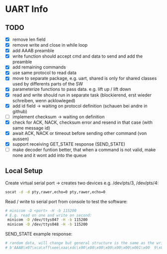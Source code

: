 # UART Info

## TODO

- [x] remove len field
- [x] remove write and close in while loop
- [x] add AAAB preamble
- [x] write function should accept cmd and data to send and add the preamble
- [x] add remaining commands
- [x] use same protocol to read data
- [x] move to separate package, e.g. uart, shared is only for shared classes used by differents parts of the SW
- [x] parameterize functions to pass data. e.g. lift up / lift down
- [x] read and write should run in separate task (blockierend, erst wieder schreiben, wenn acklowleged)
- [x] add id field -> waiting on protocol definition (schauen bei andre in github)
- [ ] implement checksum -> waiting on definition
- [x] check for ACK, NACK, checksum error and resend in that case (with same message id)
- [x] await ACK, NACK or timeout before sending other command (von aussen)
- [x] support receiving GET_STATE response (SEND_STATE) 
- [ ] make decoder funtion better, that when a command is not valid, make none and it wont add into the queue

## Local Setup

Create virtual serial port -> creates two devices e.g. /dev/pts/3, /dev/pts/4:

```bash
socat -d -d pty,rawer,echo=0 pty,rawer,echo=0
```

Read / write to serial port from console to test the software:

```bash
# minicom -D <port> -H -b 115200
# E.g. read on one and write on second:
 minicom -D /dev/ttys047 -H -b 115200
 minicom -D /dev/ttys048 -H -b 115200
```

SEND_STATE example response:

```bash
# random data, will change but general structure is the same as the write commands#
# b'AAAB\x07\xca\xff\xee\xaa\xdc\x00\x08\x00\x00\x00\x00\x001\x00  9\x0c'
```
